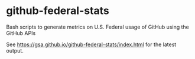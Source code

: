 # github-federal-stats
Bash scripts to generate metrics on U.S. Federal usage of GitHub using the GitHub APIs

See https://gsa.github.io/github-federal-stats/index.html for the latest output.
